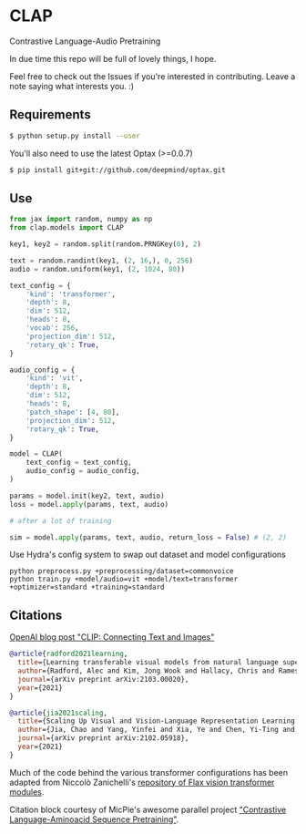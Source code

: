 # CLAP

Contrastive Language-Audio Pretraining

In due time this repo will be full of lovely things, I hope.

Feel free to check out the Issues if you're interested in contributing. Leave a note saying what interests you. :)

## Requirements

```bash
$ python setup.py install --user
```

You'll also need to use the latest Optax (>=0.0.7)

```bash
$ pip install git+git://github.com/deepmind/optax.git
```

## Use

```python
from jax import random, numpy as np
from clap.models import CLAP

key1, key2 = random.split(random.PRNGKey(0), 2)

text = random.randint(key1, (2, 16,), 0, 256)
audio = random.uniform(key1, (2, 1024, 80))

text_config = {
    'kind': 'transformer',
    'depth': 8,
    'dim': 512,
    'heads': 8,
    'vocab': 256,
    'projection_dim': 512,
    'rotary_qk': True,
}

audio_config = {
    'kind': 'vit', 
    'depth': 8, 
    'dim': 512, 
    'heads': 8, 
    'patch_shape': [4, 80], 
    'projection_dim': 512, 
    'rotary_qk': True,
}

model = CLAP(
    text_config = text_config,
    audio_config = audio_config,
)

params = model.init(key2, text, audio)
loss = model.apply(params, text, audio)

# after a lot of training

sim = model.apply(params, text, audio, return_loss = False) # (2, 2)
```

Use Hydra's config system to swap out dataset and model configurations

```
python preprocess.py +preprocessing/dataset=commonvoice
python train.py +model/audio=vit +model/text=transformer +optimizer=standard +training=standard
```


## Citations

[OpenAI blog post "CLIP: Connecting Text and Images"](https://openai.com/blog/clip/)

```bibtex
@article{radford2021learning,
  title={Learning transferable visual models from natural language supervision},
  author={Radford, Alec and Kim, Jong Wook and Hallacy, Chris and Ramesh, Aditya and Goh, Gabriel and Agarwal, Sandhini and Sastry, Girish and Askell, Amanda and Mishkin, Pamela and Clark, Jack and others},
  journal={arXiv preprint arXiv:2103.00020},
  year={2021}
}
```

```bibtex
@article{jia2021scaling,
  title={Scaling Up Visual and Vision-Language Representation Learning With Noisy Text Supervision},
  author={Jia, Chao and Yang, Yinfei and Xia, Ye and Chen, Yi-Ting and Parekh, Zarana and Pham, Hieu and Le, Quoc V and Sung, Yunhsuan and Li, Zhen and Duerig, Tom},
  journal={arXiv preprint arXiv:2102.05918},
  year={2021}
}
```

Much of the code behind the various transformer configurations has been adapted from Niccolò Zanichelli's [repository of Flax vision transformer modules](https://github.com/NZ99/self-attention-experiments-vision).

Citation block courtesy of MicPie's awesome parallel project ["Contrastive Language-Aminoacid Sequence Pretraining"](https://github.com/MicPie/clasp).
